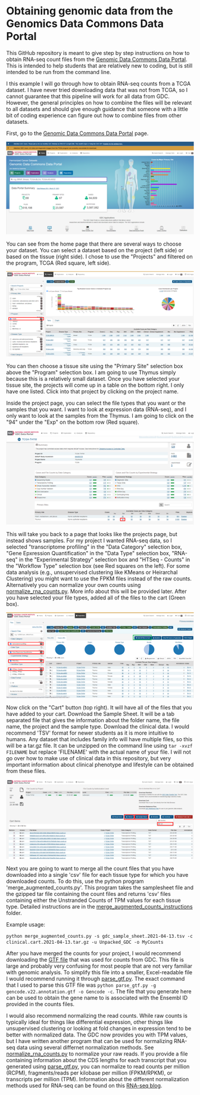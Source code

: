 # Obtaining genomic data from the Genomics Data Commons Data Portal

This GitHub repository is meant to give step by step instructions on how to obtain
RNA-seq count files from the [Genomic Data Commons Data Portal](https://portal.gdc.cancer.gov/).
This is intended to help students that are relatively new to coding, but is still
intended to be run from the command line.

I this example I will go through how to obtain RNA-seq counts from a TCGA dataset.
I have never tried downloading data that was not from TCGA, so I cannot guarantee that this
pipeline will work for all data from GDC. However, the general principles on how to combine the files
will be relevant to all datasets and should give enough guidance that someone with a little
bit of coding experience can figure out how to combine files from other datasets.

First, go to the [Genomic Data Commons Data Portal](https://portal.gdc.cancer.gov/) page.

![1_GDC_home.png](Images/1_GDC_home.png)

You can see from the home page that there are several ways to choose your dataset. You
can select a dataset based on the project (left side) or based on the tissue (right side).
I chose to use the "Projects" and filtered on the program, TCGA (Red square, left side).

![2_Projects_TCGA.png](Images/2_Projects_TCGA.png)

You can then choose a tissue site using the "Primary Site" selection box above the
"Program" selection box. I am going to use Thymus simply because this is a relatively small dataset.
Once you have selected your tissue site, the projects will come up in a table on the bottom
right. I only have one listed. Click into that project by clicking on the project name.

Inside the project page, you can select the file types that you want or the samples that
you want. I want to look at expression data (RNA-seq), and I only want to look at the samples
from the Thymus. I am going to click on the "94" under the "Exp" on the bottom row (Red square).

![3_Select_Expression.png](Images/3_Select_Expression.png)

This will take you back to a page that looks like the projects page, but instead shows samples.
For my project I wanted RNA-seq data, so I selected "transcriptome profiling" in the "Data Category"
selection box, "Gene Epxression Quantification" in the "Data Type" selection box, "RNA-seq"
in the "Experimental Strategy" selection box and "HTSeq - Counts" in the "Workflow Type"
selection box (see Red squares on the left). For some data analysis (e.g., unsupervised clustering
like KMeans or Heirarchal Clustering) you might want to use the FPKM files instead of the
raw counts. Alternatively you can normalize your own counts using
[normalize_rna_counts.py](https://github.com/davidwsant/normalize-rna-counts). More
info about this will be provided later. After you have selected your file types, added all
of the files to the cart (Green box).

![4_Select_Counts.png](Images/4_Select_Counts.png)

Now click on the "Cart" button (top right). It will have all of the files that you have
added to your cart. Download the Sample Sheet. It will be a tab separated file that
gives the information about the folder name, the file name, the project and the sample type.
Download the clinical data. I would recommend 'TSV' format for newer students
as it is more intuitive to humans. Any dataset that includes family info will have multiple
files, so this will be a tar.gz file. It can be unzipped on the command line using
`tar -xvzf FILENAME` but replace 'FILENAME' with the actual name of your file. I
will not go over how to make use of clinical data in this repository, but very important
information about clinical phenotype and lifestyle can be obtained from these files.  

![5_GDC_Download.png](Images/5_GDC_Download.png)

Next you are going to want to merge all the count files that you have downloaded into
a single 'csv' file for each tissue type for which you have downloaded counts. To do this,
use the python program 'merge_augmented_counts.py'. This program takes the samplesheet file and the
gzipped tar file containing the count files and returns 'csv' files containing either
the Unstranded Counts of TPM values for each tissue type.
Detailed instructions are in the
[merge_augmented_counts_instructions](https://github.com/davidwsant/obtaining-gdc-counts-data/tree/master/merge_augmented_counts_instructions)
folder.

Example usage:
```
python merge_augmented_counts.py -s gdc_sample_sheet.2021-04-13.tsv -c clinical.cart.2021-04-13.tar.gz -u Unpacked_GDC -o MyCounts
```

After you have merged the counts for your project, I would recommend downloading the
[GTF file](https://api.gdc.cancer.gov/data/25aa497c-e615-4cb7-8751-71f744f9691f)
that was used for counts from GDC. This file is large and probably very confusing for
most people that are not very familiar with genomic analysis. To simplify this file
into a smaller, Excel-readable file I would recommend running it through
[parse_gtf.py](https://github.com/davidwsant/parse_gtf). The exact command that I used
to parse this GTF file was
`python parse_gtf.py -g gencode.v22.annotation.gtf -o Gencode -c`. The file that you
generate here can be used to obtain the gene name to is associated with the Ensembl ID
provided in the counts files.

I would also recommend normalizing the read counts. While raw counts is typically ideal
for things like differential expression, other things like unsupervised clustering or
looking at fold changes in expression tend to be better with normalized data. The GDC
now provides you with TPM values, but I have written another program that can be used
for normalizing RNA-seq data using several differnet normalization methods. See
[normalize_rna_counts.py](https://github.com/davidwsant/normalize-rna-counts) to
normalize your raw reads. If you provide a file containing information about the CDS
lengths for each transcript that you generated using [parse_gtf.py](https://github.com/davidwsant/parse_gtf),
you can normalize to read counts per million (RCPM), fragments/reads per kilobase
per million (FPKM/RPKM), or transcripts per million (TPM). Information
about the different normalization methods used for RNA-seq can be found on this
[RNA-seq blog](https://www.rna-seqblog.com/rpkm-fpkm-and-tpm-clearly-explained/).
